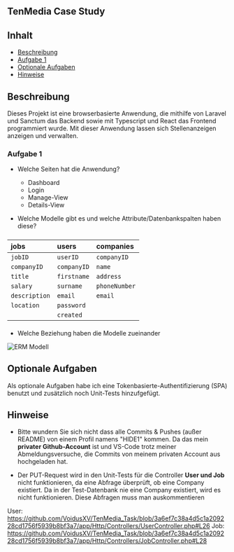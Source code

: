 ## TenMedia Case Study

## Inhalt
- [Beschreibung](#beschreibung)
- [Aufgabe 1](#aufgabe-1)
- [Optionale Aufgaben](#optionale-aufgaben)
- [Hinweise](#hinweise)



## Beschreibung
Dieses Projekt ist eine browserbasierte Anwendung, die mithilfe von Laravel und Sanctum das Backend sowie mit Typescript und React das Frontend programmiert wurde.
Mit dieser Anwendung lassen sich Stellenanzeigen anzeigen und verwalten.

### Aufgabe 1
- Welche Seiten hat die Anwendung?  
    - Dashboard
    - Login
    - Manage-View
    - Details-View
 
- Welche Modelle gibt es und welche Attribute/Datenbankspalten haben diese?
###
| jobs          | users         | companies            |
| :------------ | :-----------  | :------------------------- |
| `jobID`       | `userID`      | `companyID`
| `companyID`   | `companyID`   | `name` |
| `title`       | `firstname`   | `address` |
| `salary`      | `surname`     | `phoneNumber`|
| `description` | `email`       | `email` |
| `location`    | `password`    | 
|                | `created`    |

####



- Welche Beziehung haben die Modelle zueinander

![ERM Modell](https://user-images.githubusercontent.com/117258295/221420873-a54e805b-25ed-4ee2-8f0d-291db9b875b2.png)

## Optionale Aufgaben

Als optionale Aufgaben habe ich eine Tokenbasierte-Authentifizierung (SPA) benutzt und zusätzlich noch Unit-Tests hinzufgefügt.


## Hinweise
- Bitte wundern Sie sich nicht dass alle Commits & Pushes (außer README) von einem Profil namens "HIDE1" kommen. Da das mein **privater Github-Account** ist und VS-Code trotz meiner Abmeldungsversuche, die Commits von meinem privaten Account aus hochgeladen hat.

- Der PUT-Request wird in den Unit-Tests für die Controller **User und Job** nicht funktionieren, da eine Abfrage überprüft, ob eine Company existiert. Da in der Test-Datenbank nie eine Company existiert, wird es nicht funktionieren. Diese Abfragen muss man auskommentieren

User: https://github.com/VoidusXV/TenMedia_Task/blob/3a6ef7c38a4d5c1a209228cd1756f5939b8bf3a7/app/Http/Controllers/UserController.php#L26
Job: https://github.com/VoidusXV/TenMedia_Task/blob/3a6ef7c38a4d5c1a209228cd1756f5939b8bf3a7/app/Http/Controllers/JobController.php#L28

